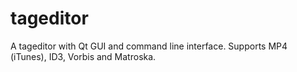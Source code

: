 # tageditor
A tageditor with Qt GUI and command line interface. Supports MP4 (iTunes), ID3, Vorbis and Matroska.
